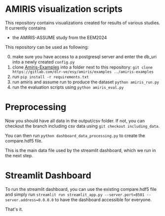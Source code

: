 <!--
SPDX-FileCopyrightText: Florian Maurer

SPDX-License-Identifier: Apache-2.0
-->
# AMIRIS visualization scripts

This repository contains visualizations created for results of various studies.
It currently contains

* the AMIRIS-ASSUME study from the EEM2024

This repository can be used as following:

0. make sure you have access to a postgresql server and enter the db_uri into a newly created `config.py`
1. clone [Amiris-Examples](https://gitlab.com/dlr-ve/esy/amiris/examples) into a folder next to this repository:
`git clone https://gitlab.com/dlr-ve/esy/amiris/examples ../amiris-examples`
1. run `pip install -r requirements.txt`
2. run amiris and assume run to produce the dataset `python amiris_run.py`
3. run the evaluation scripts using `python amiris_eval.py`

# Preprocessing

Now you should have all data in the output/csv folder.
If not, you can checkout the branch including csv data using `git checkout including_data`.

You can then run `python dashboard_data_processing.py` to create the compare.hdf5 file.

This is the main data file used by the streamlit dashboard, which we run in the next step.

# Streamlit Dashboard

To run the streamlit dashboard, you can use the existing compare.hdf5 file and simply run `streamlit run streamlit_app.py --server.port=8501 --server.address=0.0.0.0` to have the dashboard accessible for everyone.

That's it.